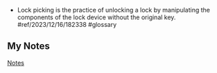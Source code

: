 - Lock picking is the practice of unlocking a lock by manipulating the components of the lock device without the original key. #ref/2023/12/16/182338 #glossary
## My Notes
[Notes](mynotes/lock-picking-notes.md)
